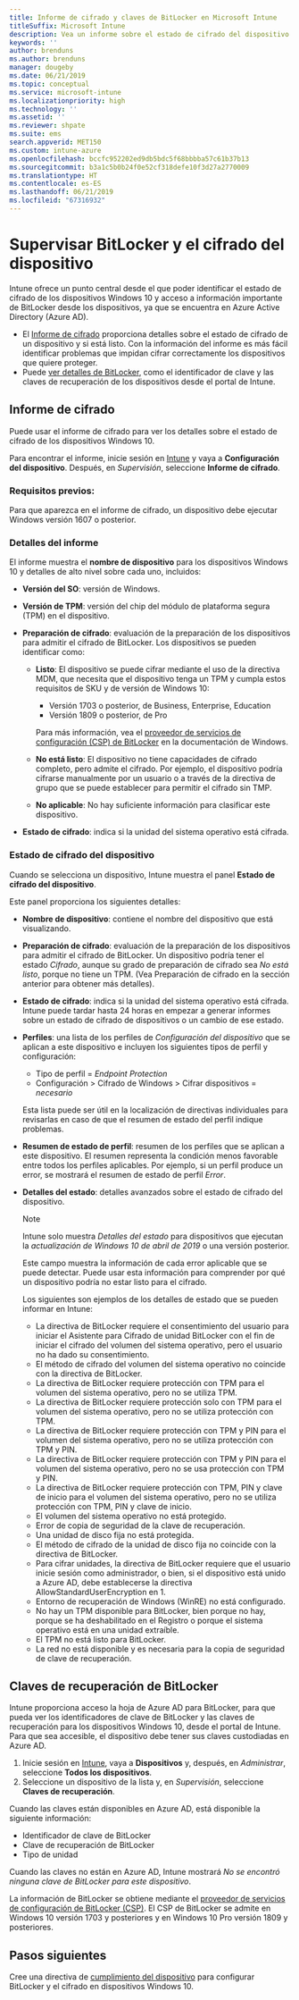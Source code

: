 ```yaml
---
title: Informe de cifrado y claves de BitLocker en Microsoft Intune
titleSuffix: Microsoft Intune
description: Vea un informe sobre el estado de cifrado del dispositivo y acceda a las claves de recuperación de BitLocker desde el portal de Microsoft Intune.
keywords: ''
author: brenduns
ms.author: brenduns
manager: dougeby
ms.date: 06/21/2019
ms.topic: conceptual
ms.service: microsoft-intune
ms.localizationpriority: high
ms.technology: ''
ms.assetid: ''
ms.reviewer: shpate
ms.suite: ems
search.appverid: MET150
ms.custom: intune-azure
ms.openlocfilehash: bccfc952202ed9db5bdc5f68bbbba57c61b37b13
ms.sourcegitcommit: b3a1c5b0b24f0e52cf318defe10f3d27a2770009
ms.translationtype: HT
ms.contentlocale: es-ES
ms.lasthandoff: 06/21/2019
ms.locfileid: "67316932"
---
```

# <a name="monitor-bitlocker-and-device-encryption"></a>Supervisar BitLocker y el cifrado del dispositivo  
Intune ofrece un punto central desde el que poder identificar el estado de cifrado de los dispositivos Windows 10 y acceso a información importante de BitLocker desde los dispositivos, ya que se encuentra en Azure Active Directory (Azure AD).  

- El [Informe de cifrado](#encryption-report) proporciona detalles sobre el estado de cifrado de un dispositivo y si está listo. Con la información del informe es más fácil identificar problemas que impidan cifrar correctamente los dispositivos que quiere proteger.  
- Puede [ver detalles de BitLocker](#bitlocker-recovery-keys), como el identificador de clave y las claves de recuperación de los dispositivos desde el portal de Intune.  

## <a name="encryption-report"></a>Informe de cifrado
Puede usar el informe de cifrado para ver los detalles sobre el estado de cifrado de los dispositivos Windows 10.  

Para encontrar el informe, inicie sesión en [Intune](https://aka.ms/intuneportal) y vaya a **Configuración del dispositivo**. Después, en *Supervisión*, seleccione **Informe de cifrado**.  

### <a name="prerequisites"></a>Requisitos previos:
Para que aparezca en el informe de cifrado, un dispositivo debe ejecutar Windows versión 1607 o posterior.  

### <a name="report-details"></a>Detalles del informe
El informe muestra el **nombre de dispositivo** para los dispositivos Windows 10 y detalles de alto nivel sobre cada uno, incluidos:  
- **Versión del SO**: versión de Windows.  
- **Versión de TPM**: versión del chip del módulo de plataforma segura (TPM) en el dispositivo.  
- **Preparación de cifrado**: evaluación de la preparación de los dispositivos para admitir el cifrado de BitLocker. Los dispositivos se pueden identificar como:
  - **Listo**: El dispositivo se puede cifrar mediante el uso de la directiva MDM, que necesita que el dispositivo tenga un TPM y cumpla estos requisitos de SKU y de versión de Windows 10:
    - Versión 1703 o posterior, de Business, Enterprise, Education
    - Versión 1809 o posterior, de Pro  
  
    Para más información, vea el [proveedor de servicios de configuración (CSP) de BitLocker](https://docs.microsoft.com/windows/client-management/mdm/bitlocker-csp) en la documentación de Windows.  

  - **No está listo**: El dispositivo no tiene capacidades de cifrado completo, pero admite el cifrado. Por ejemplo, el dispositivo podría cifrarse manualmente por un usuario o a través de la directiva de grupo que se puede establecer para permitir el cifrado sin TMP.
  - **No aplicable**: No hay suficiente información para clasificar este dispositivo.  

- **Estado de cifrado**: indica si la unidad del sistema operativo está cifrada. 


### <a name="device-encryption-status"></a>Estado de cifrado del dispositivo
Cuando se selecciona un dispositivo, Intune muestra el panel **Estado de cifrado del dispositivo**.

Este panel proporciona los siguientes detalles:  
- **Nombre de dispositivo**: contiene el nombre del dispositivo que está visualizando.  
- **Preparación de cifrado**: evaluación de la preparación de los dispositivos para admitir el cifrado de BitLocker. Un dispositivo podría tener el estado *Cifrado*, aunque su grado de preparación de cifrado sea *No está listo*, porque no tiene un TPM. (Vea Preparación de cifrado en la sección anterior para obtener más detalles).
- **Estado de cifrado**: indica si la unidad del sistema operativo está cifrada. Intune puede tardar hasta 24 horas en empezar a generar informes sobre un estado de cifrado de dispositivos o un cambio de ese estado.  
- **Perfiles**: una lista de los perfiles de *Configuración del dispositivo* que se aplican a este dispositivo e incluyen los siguientes tipos de perfil y configuración:  
  - Tipo de perfil = *Endpoint Protection*  
  - Configuración > Cifrado de Windows > Cifrar dispositivos = *necesario*  

  Esta lista puede ser útil en la localización de directivas individuales para revisarlas en caso de que el resumen de estado del perfil indique problemas.  

- **Resumen de estado de perfil**: resumen de los perfiles que se aplican a este dispositivo. El resumen representa la condición menos favorable entre todos los perfiles aplicables. Por ejemplo, si un perfil produce un error, se mostrará el resumen de estado de perfil *Error*.  
- **Detalles del estado**: detalles avanzados sobre el estado de cifrado del dispositivo. 
  > [!NOTE]  
  > Intune solo muestra *Detalles del estado* para dispositivos que ejecutan la *actualización de Windows 10 de abril de 2019* o una versión posterior.
  
  Este campo muestra la información de cada error aplicable que se puede detectar. Puede usar esta información para comprender por qué un dispositivo podría no estar listo para el cifrado.  

  Los siguientes son ejemplos de los detalles de estado que se pueden informar en Intune:  

   - La directiva de BitLocker requiere el consentimiento del usuario para iniciar el Asistente para Cifrado de unidad BitLocker con el fin de iniciar el cifrado del volumen del sistema operativo, pero el usuario no ha dado su consentimiento.  
   - El método de cifrado del volumen del sistema operativo no coincide con la directiva de BitLocker.  
   - La directiva de BitLocker requiere protección con TPM para el volumen del sistema operativo, pero no se utiliza TPM.  
   - La directiva de BitLocker requiere protección solo con TPM para el volumen del sistema operativo, pero no se utiliza protección con TPM.  
   - La directiva de BitLocker requiere protección con TPM y PIN para el volumen del sistema operativo, pero no se utiliza protección con TPM y PIN.  
   - La directiva de BitLocker requiere protección con TPM y PIN para el volumen del sistema operativo, pero no se usa protección con TPM y PIN.  
   - La directiva de BitLocker requiere protección con TPM, PIN y clave de inicio para el volumen del sistema operativo, pero no se utiliza protección con TPM, PIN y clave de inicio.  
   - El volumen del sistema operativo no está protegido.  
   - Error de copia de seguridad de la clave de recuperación.  
   - Una unidad de disco fija no está protegida.  
   - El método de cifrado de la unidad de disco fija no coincide con la directiva de BitLocker.  
   - Para cifrar unidades, la directiva de BitLocker requiere que el usuario inicie sesión como administrador, o bien, si el dispositivo está unido a Azure AD, debe establecerse la directiva AllowStandardUserEncryption en 1.  
   - Entorno de recuperación de Windows (WinRE) no está configurado.  
   - No hay un TPM disponible para BitLocker, bien porque no hay, porque se ha deshabilitado en el Registro o porque el sistema operativo está en una unidad extraíble.  
   - El TPM no está listo para BitLocker.  
   - La red no está disponible y es necesaria para la copia de seguridad de clave de recuperación.  

## <a name="bitlocker-recovery-keys"></a>Claves de recuperación de BitLocker
Intune proporciona acceso la hoja de Azure AD para BitLocker, para que pueda ver los identificadores de clave de BitLocker y las claves de recuperación para los dispositivos Windows 10, desde el portal de Intune.  Para que sea accesible, el dispositivo debe tener sus claves custodiadas en Azure AD. 
1. Inicie sesión en [Intune](https://go.microsoft.com/fwlink/?linkid=2090973), vaya a **Dispositivos** y, después, en *Administrar*, seleccione **Todos los dispositivos**.
2. Seleccione un dispositivo de la lista y, en *Supervisión*, seleccione **Claves de recuperación**.  
  
Cuando las claves están disponibles en Azure AD, está disponible la siguiente información:
- Identificador de clave de BitLocker
- Clave de recuperación de BitLocker
- Tipo de unidad  

Cuando las claves no están en Azure AD, Intune mostrará *No se encontró ninguna clave de BitLocker para este dispositivo*.  

La información de BitLocker se obtiene mediante el [proveedor de servicios de configuración de BitLocker (CSP)](https://docs.microsoft.com/windows/client-management/mdm/bitlocker-csp). El CSP de BitLocker se admite en Windows 10 versión 1703 y posteriores y en Windows 10 Pro versión 1809 y posteriores. 

## <a name="next-steps"></a>Pasos siguientes
Cree una directiva de [cumplimiento del dispositivo](compliance-policy-create-windows.md) para configurar BitLocker y el cifrado en dispositivos Windows 10.
